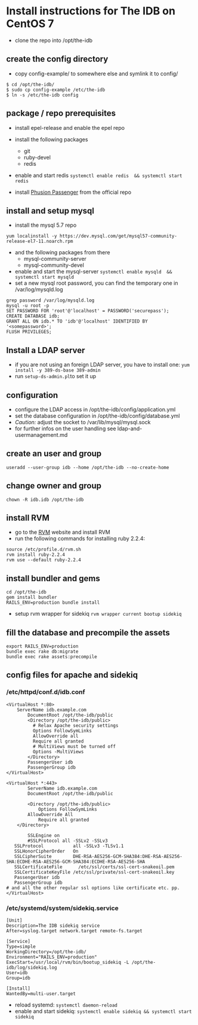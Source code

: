 # Install instructions for The IDB on CentOS 7


* clone the repo into /opt/the-idb

## create the config directory

* copy config-example/ to somewhere else and symlink it to config/
```
$ cd /opt/the-idb/
$ sudo cp config-example /etc/the-idb
$ ln -s /etc/the-idb config
```

## package / repo prerequisites

* install epel-release and enable the epel repo
* install the following packages
	* git
	* ruby-devel
	* redis

* enable and start redis `systemctl enable redis  && systemctl start redis`

 
 * install [Phusion Passenger](https://www.phusionpassenger.com/library/install/apache/install/oss/el7/) from the official repo

 
## install and setup mysql
* install the mysql 5.7 repo 
```
yum localinstall -y https://dev.mysql.com/get/mysql57-community-release-el7-11.noarch.rpm
```
* and the following packages from there
	* mysql-community-server
  	* mysql-community-devel
* enable and start the mysql-server `systemctl enable mysqld  && systemctl start mysqld`
* set a new mysql root password, you can find the temporary one in /var/log/mysqld.log
```
grep password /var/log/mysqld.log 
mysql -u root -p
SET PASSWORD FOR 'root'@'localhost' = PASSWORD('securepass');
CREATE DATABASE idb;
GRANT ALL ON idb.* TO 'idb'@'localhost' IDENTIFIED BY '<somepassword>';
FLUSH PRIVILEGES;
```

## Install a LDAP server

* if you are not using an foreign LDAP server, you have to install one: `yum install -y 389-ds-base 389-admin`
* run `setup-ds-admin.pl`to set it up

## configuration

* configure the LDAP access in /opt/the-idb/config/application.yml
* set the database configuration in /opt/the-idb/config/database.yml
* _Caution:_ adjust the socket to /var/lib/mysql/mysql.sock
* for further infos on the user handling see ldap-and-usermanagement.md

## create an user and group

`useradd --user-group idb --home /opt/the-idb --no-create-home`

## change owner and group

`chown -R idb.idb /opt/the-idb`

## install  RVM

* go to the [RVM](https://rvm.io/) website and install RVM
* run the following commands for installing ruby 2.2.4:
```
source /etc/profile.d/rvm.sh
rvm install ruby-2.2.4
rvm use --default ruby-2.2.4

```

## install bundler and gems

```
cd /opt/the-idb
gem install bundler
RAILS_ENV=production bundle install
```

* setup rvm wrapper for sidekiq `rvm wrapper current bootup sidekiq`

## fill the database and precompile the assets
```
export RAILS_ENV=production
bundle exec rake db:migrate
bundle exec rake assets:precompile
```

## config files for apache and sidekiq

### /etc/httpd/conf.d/idb.conf

```
<VirtualHost *:80>
    ServerName idb.example.com
        DocumentRoot /opt/the-idb/public
        <Directory /opt/the-idb/public>
          # Relax Apache security settings
          Options FollowSymLinks
          AllowOverride all
          Require all granted
          # MultiViews must be turned off
          Options -MultiViews
        </Directory>
        PassengerUser idb 
        PassengerGroup idb
</VirtualHost>

<VirtualHost *:443>
        ServerName idb.example.com⁠⁠
        DocumentRoot /opt/the-idb/public

        <Directory /opt/the-idb/public>
            Options FollowSymLinks
        AllowOverride All
            Require all granted
    </Directory>

        SSLEngine on
        #SSLProtocol all -SSLv2 -SSLv3 
   SSLProtocol           all -SSLv3 -TLSv1.1
   SSLHonorCipherOrder   On
   SSLCipherSuite        DHE-RSA-AES256-GCM-SHA384:DHE-RSA-AES256-SHA:ECDHE-RSA-AES256-GCM-SHA384:ECDHE-RSA-AES256-SHA
   SSLCertificateFile      /etc/ssl/certs/ssl-cert-snakeoil.pem
   SSLCertificateKeyFile /etc/ssl/private/ssl-cert-snakeoil.key
   PassengerUser idb 
   PassengerGroup idb
# and all the other regular ssl options like certificate etc. pp.
</VirtualHost>
```


### /etc/systemd/system/sidekiq.service
```
[Unit]
Description=The IDB sidekiq service
After=syslog.target network.target remote-fs.target

[Service]
Type=simple
WorkingDirectory=/opt/the-idb/
Environment="RAILS_ENV=production"
ExecStart=/usr/local/rvm/bin/bootup_sidekiq -L /opt/the-idb/log/sidekiq.log
User=idb
Group=idb

[Install]
WantedBy=multi-user.target

```
* reload systemd: `systemctl daemon-reload`
* enable and start sidekiq: `systemctl enable sidekiq && systemctl start sidekiq`

